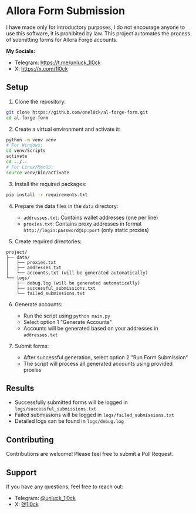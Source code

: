 # Allora Form Submission

I have made only for introductory purposes, I do not encourage anyone to use this software, it is prohibited by law. This project automates the process of submitting forms for Allora Forge accounts.

**My Socials:**
- Telegram: https://t.me/unluck_1l0ck
- X: https://x.com/1l0ck

## Setup

1. Clone the repository:
```bash
git clone https://github.com/onel0ck/al-forge-form.git
cd al-forge-form
```

2. Create a virtual environment and activate it:
```bash
python -m venv venv
# For Windows:
cd venv/Scripts
activate
cd ../..
# For Linux/MacOS:
source venv/bin/activate
```

3. Install the required packages:
```bash
pip install -r requirements.txt
```

4. Prepare the data files in the `data` directory:
   * `addresses.txt`: Contains wallet addresses (one per line)
   * `proxies.txt`: Contains proxy addresses in format `http://login:password@ip:port` (only static proxies)

5. Create required directories:
```
project/
├── data/
│   ├── proxies.txt
│   ├── addresses.txt
│   └── accounts.txt (will be generated automatically)
└── logs/
    ├── debug.log (will be generated automatically)
    ├── successful_submissions.txt
    └── failed_submissions.txt
```

6. Generate accounts:
   * Run the script using `python main.py`
   * Select option 1 "Generate Accounts"
   * Accounts will be generated based on your addresses in `addresses.txt`

7. Submit forms:
   * After successful generation, select option 2 "Run Form Submission"
   * The script will process all generated accounts using provided proxies

## Results
* Successfully submitted forms will be logged in `logs/successful_submissions.txt`
* Failed submissions will be logged in `logs/failed_submissions.txt`
* Detailed logs can be found in `logs/debug.log`

## Contributing
Contributions are welcome! Please feel free to submit a Pull Request.

## Support
If you have any questions, feel free to reach out:
* Telegram: [@unluck_1l0ck](https://t.me/unluck_1l0ck)
* X: [@1l0ck](https://x.com/1l0ck)
